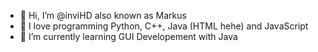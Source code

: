 - 👋 Hi, I’m @inviHD also known as Markus
- 👀 I love programming Python, C++, Java (HTML hehe) and JavaScript
- 🌱 I’m currently learning GUI Developement with Java

<!---
inviHD/inviHD is a ✨ special ✨ repository because its `README.md` (this file) appears on your GitHub profile.
You can click the Preview link to take a look at your changes.
--->
